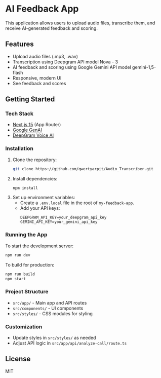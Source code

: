 # AI Feedback App

This application allows users to upload audio files, transcribe them, and receive AI-generated feedback and scoring.

## Features

- Upload audio files (.mp3, .wav)
- Transcription using Deepgram API model Nova - 3
- AI feedback and scoring using Google Gemini API model gemini-1,5-flash
- Responsive, modern UI
- See feedback and scores

## Getting Started

### Tech Stack

- [Next.js 15](https://nextjs.org/) (App Router)
- [Google GenAI](https://ai.google.dev/)
- [DeepGram Voice AI](https://deepgram.com/)

### Installation

1. Clone the repository:
   ```bash
   git clone https://github.com/qwertyarpit/Audio_Transcriber.git
   
   ```
2. Install dependencies:
   ```bash
   npm install
   ```
3. Set up environment variables:
   - Create a `.env.local` file in the root of `my-feedback-app`.
   - Add your API keys:
     ```env
     DEEPGRAM_API_KEY=your_deepgram_api_key
     GEMINI_API_KEY=your_gemini_api_key
     ```

### Running the App

To start the development server:

```bash
npm run dev
```

To build for production:

```bash
npm run build
npm start
```

### Project Structure

- `src/app/` - Main app and API routes
- `src/components/` - UI components
- `src/styles/` - CSS modules for styling

### Customization

- Update styles in `src/styles/` as needed
- Adjust API logic in `src/app/api/analyze-call/route.ts`

## License

MIT
